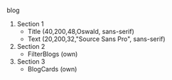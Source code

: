 blog

1. Section 1
    - Title (40,200,48,Oswald, sans-serif)
    - Text (20,200,32,"Source Sans Pro", sans-serif)
2. Section 2
    - FilterBlogs (own)
3. Section 3
    - BlogCards (own)